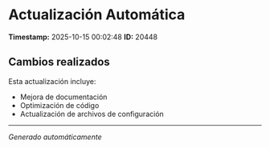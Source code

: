# Actualización Automática

**Timestamp:** 2025-10-15 00:02:48
**ID:** 20448

## Cambios realizados

Esta actualización incluye:
- Mejora de documentación
- Optimización de código
- Actualización de archivos de configuración

---
*Generado automáticamente*
